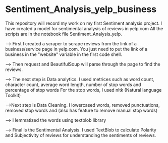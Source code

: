# Sentiment_Analysis_yelp_business
This repository will record my work on my first Sentiment analysis project. I have created a model for sentimental analysis of reviews in yelp.com
All the scripts are in the notebook file Sentiment_Analysis_yelp.

--> First I created a scraper to scrape reviews from the link of a business/service page in yelp.com. You just need to put the link of a business in the 
"website" variable in the first code shell.

--> Then request and BeautifulSoup will parse through the page to find the reviews.

--> The next step is Data analytics. I used metrices such as word count, character count, average word length, number of stop words and percentage of stop words
For the stop words, I used nltk (Natural language Toolkit) 

-->Next step is Data Cleaning. I lowercased words, removed punctuations, removed stop words and (also has feature to remove manual stop words)

--> I lemmatized the words using textblob library

--> Final is the Sentimental Analysis. I used TextBlob to calculate Polarity and Subjectivity of reviews for understanding the sentiments of reviews.
